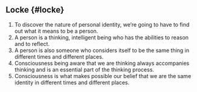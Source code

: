 ## Locke {#locke}

1.  To discover the nature of personal identity, we’re going to have to find out what it means to be a person.
2.  A person is a thinking, intelligent being who has the abilities to reason and to reflect.
3.  A person is also someone who considers itself to be the same thing in different times and different places.
4.  Consciousness being aware that we are thinking always accompanies thinking and is an essential part of the thinking process.
5.  Consciousness is what makes possible our belief that we are the same identity in different times and different places.
